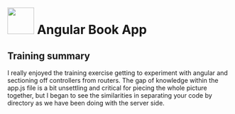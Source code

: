 
# <img src="https://cloud.githubusercontent.com/assets/7833470/10899314/63829980-8188-11e5-8cdd-4ded5bcb6e36.png" height="60"> Angular Book App

## Training summary
I really enjoyed the training exercise getting to experiment with angular and sectioning off controllers from routers. The gap of knowledge within the app.js file is a bit unsettling and critical for piecing the whole picture together, but I began to see the similarities in separating your code by directory as we have been doing with the server side.
